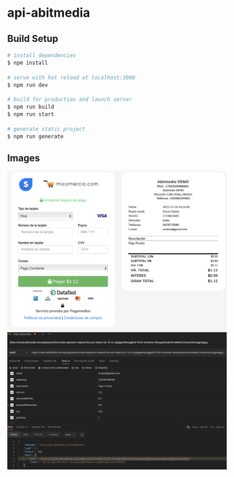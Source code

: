 # api-abitmedia

## Build Setup

```bash
# install dependencies
$ npm install

# serve with hot reload at localhost:3000
$ npm run dev

# build for production and launch server
$ npm run build
$ npm run start

# generate static project
$ npm run generate
```

## Images
![plot](./static/img1.png)
![plot](./static/img2.png)

